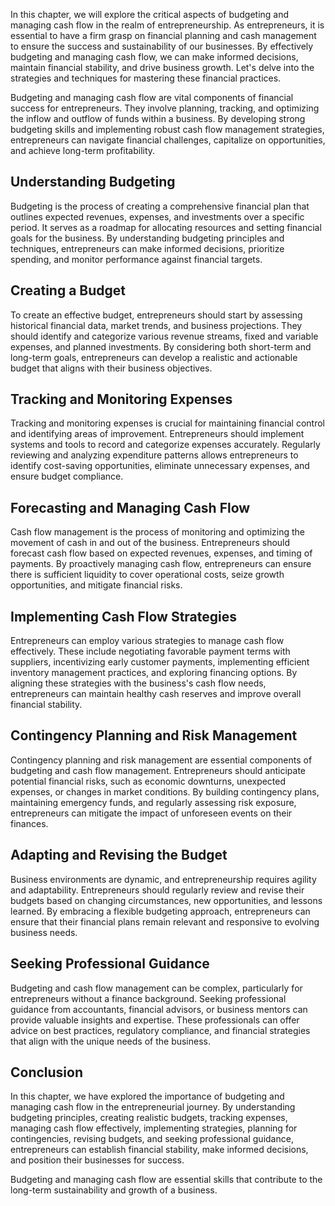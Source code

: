 
In this chapter, we will explore the critical aspects of budgeting and managing cash flow in the realm of entrepreneurship. As entrepreneurs, it is essential to have a firm grasp on financial planning and cash management to ensure the success and sustainability of our businesses. By effectively budgeting and managing cash flow, we can make informed decisions, maintain financial stability, and drive business growth. Let's delve into the strategies and techniques for mastering these financial practices.

Budgeting and managing cash flow are vital components of financial success for entrepreneurs. They involve planning, tracking, and optimizing the inflow and outflow of funds within a business. By developing strong budgeting skills and implementing robust cash flow management strategies, entrepreneurs can navigate financial challenges, capitalize on opportunities, and achieve long-term profitability.

## Understanding Budgeting

Budgeting is the process of creating a comprehensive financial plan that outlines expected revenues, expenses, and investments over a specific period. It serves as a roadmap for allocating resources and setting financial goals for the business. By understanding budgeting principles and techniques, entrepreneurs can make informed decisions, prioritize spending, and monitor performance against financial targets.

## Creating a Budget

To create an effective budget, entrepreneurs should start by assessing historical financial data, market trends, and business projections. They should identify and categorize various revenue streams, fixed and variable expenses, and planned investments. By considering both short-term and long-term goals, entrepreneurs can develop a realistic and actionable budget that aligns with their business objectives.

## Tracking and Monitoring Expenses

Tracking and monitoring expenses is crucial for maintaining financial control and identifying areas of improvement. Entrepreneurs should implement systems and tools to record and categorize expenses accurately. Regularly reviewing and analyzing expenditure patterns allows entrepreneurs to identify cost-saving opportunities, eliminate unnecessary expenses, and ensure budget compliance.

## Forecasting and Managing Cash Flow

Cash flow management is the process of monitoring and optimizing the movement of cash in and out of the business. Entrepreneurs should forecast cash flow based on expected revenues, expenses, and timing of payments. By proactively managing cash flow, entrepreneurs can ensure there is sufficient liquidity to cover operational costs, seize growth opportunities, and mitigate financial risks.

## Implementing Cash Flow Strategies

Entrepreneurs can employ various strategies to manage cash flow effectively. These include negotiating favorable payment terms with suppliers, incentivizing early customer payments, implementing efficient inventory management practices, and exploring financing options. By aligning these strategies with the business's cash flow needs, entrepreneurs can maintain healthy cash reserves and improve overall financial stability.

## Contingency Planning and Risk Management

Contingency planning and risk management are essential components of budgeting and cash flow management. Entrepreneurs should anticipate potential financial risks, such as economic downturns, unexpected expenses, or changes in market conditions. By building contingency plans, maintaining emergency funds, and regularly assessing risk exposure, entrepreneurs can mitigate the impact of unforeseen events on their finances.

## Adapting and Revising the Budget

Business environments are dynamic, and entrepreneurship requires agility and adaptability. Entrepreneurs should regularly review and revise their budgets based on changing circumstances, new opportunities, and lessons learned. By embracing a flexible budgeting approach, entrepreneurs can ensure that their financial plans remain relevant and responsive to evolving business needs.

## Seeking Professional Guidance

Budgeting and cash flow management can be complex, particularly for entrepreneurs without a finance background. Seeking professional guidance from accountants, financial advisors, or business mentors can provide valuable insights and expertise. These professionals can offer advice on best practices, regulatory compliance, and financial strategies that align with the unique needs of the business.

Conclusion
----------

In this chapter, we have explored the importance of budgeting and managing cash flow in the entrepreneurial journey. By understanding budgeting principles, creating realistic budgets, tracking expenses, managing cash flow effectively, implementing strategies, planning for contingencies, revising budgets, and seeking professional guidance, entrepreneurs can establish financial stability, make informed decisions, and position their businesses for success.

Budgeting and managing cash flow are essential skills that contribute to the long-term sustainability and growth of a business.
